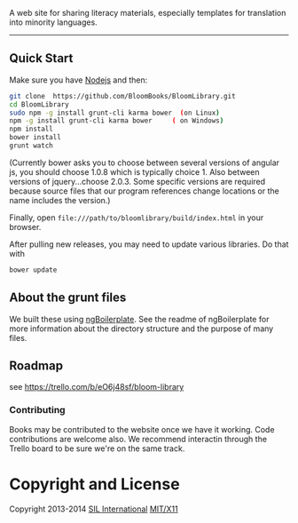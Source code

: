 A web site for sharing literacy materials, especially templates for translation into minority languages.

***

## Quick Start

Make sure you have [Nodejs](http://nodejs.org/download/) and then:

```sh
git clone  https://github.com/BloomBooks/BloomLibrary.git
cd BloomLibrary
sudo npm -g install grunt-cli karma bower  (on Linux)
npm -g install grunt-cli karma bower     ( on Windows)
npm install
bower install
grunt watch
```

(Currently bower asks you to choose between several versions of angular js,
you should choose 1.0.8 which is typically choice 1.
Also between versions of jquery...choose 2.0.3.
Some specific versions are required because source files that our program
references change locations or the name includes the version.)

Finally, open `file:///path/to/bloomlibrary/build/index.html` in your browser.

After pulling new releases, you may need to update various libraries. Do that with


```sh
bower update
```

## About the grunt files

We built these using [ngBoilerplate](https://github.com/ngbp/ngbp). See the readme of ngBoilerplate for more information about the directory structure and the purpose of many files.

## Roadmap

see https://trello.com/b/eO6j48sf/bloom-library

### Contributing

Books may be contributed to the website once we have it working. Code contributions are welcome also.
We recommend interactin through the Trello board to be sure we're on the same track.

Copyright and License
=======
Copyright 2013-2014 [SIL International](http://sil.org)
[MIT/X11](http://sil.mit-license.org/)


